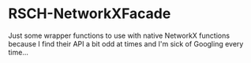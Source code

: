 # RSCH-NetworkXFacade
Just some wrapper functions to use with native NetworkX functions because I find their API a bit odd at times and I'm sick of Googling every time...
